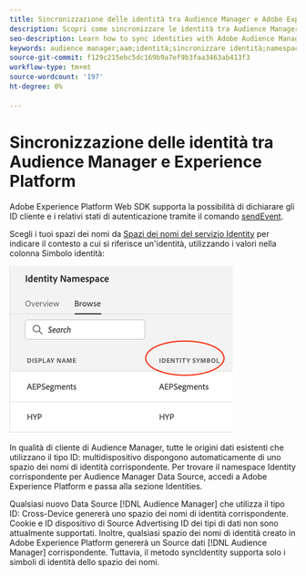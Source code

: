 ```yaml
---
title: Sincronizzazione delle identità tra Audience Manager e Adobe Experience Platform tramite Experience Platform Web SDK
description: Scopri come sincronizzare le identità tra Audience Manager e Adobe Experience Platform utilizzando Experience Platform Web SDK
seo-description: Learn how to sync identities with Adobe Audience Manager with Experience Platform Web SDK
keywords: audience manager;aam;identità;sincronizzare identità;namespace;
source-git-commit: f129c215ebc5dc169b9a7ef9b3faa3463ab413f3
workflow-type: tm+mt
source-wordcount: '197'
ht-degree: 0%

---
```



# Sincronizzazione delle identità tra Audience Manager e Experience Platform

Adobe Experience Platform Web SDK supporta la possibilità di dichiarare gli ID cliente e i relativi stati di autenticazione tramite il comando [sendEvent](./overview.md#syncing-identities).

Scegli i tuoi spazi dei nomi da [Spazi dei nomi del servizio Identity](../../identity/../identity-service/features/namespaces.md) per indicare il contesto a cui si riferisce un&#39;identità, utilizzando i valori nella colonna Simbolo identità:

![Visualizzazione dell&#39;interfaccia utente degli spazi dei nomi](../assets/identity/edge_namespaceUI_identity-symbol.png)

In qualità di cliente di Audience Manager, tutte le origini dati esistenti che utilizzano il tipo ID: multidispositivo dispongono automaticamente di uno spazio dei nomi di identità corrispondente. Per trovare il namespace Identity corrispondente per Audience Manager Data Source, accedi a Adobe Experience Platform e passa alla sezione Identities.

Qualsiasi nuovo Data Source [!DNL Audience Manager] che utilizza il tipo ID: Cross-Device genererà uno spazio dei nomi di identità corrispondente. Cookie e ID dispositivo di Source Advertising ID dei tipi di dati non sono attualmente supportati. Inoltre, qualsiasi spazio dei nomi di identità creato in Adobe Experience Platform genererà un Source dati [!DNL Audience Manager] corrispondente. Tuttavia, il metodo syncIdentity supporta solo i simboli di identità dello spazio dei nomi.
